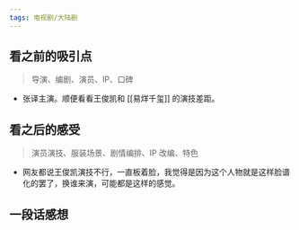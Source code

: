 ```yaml
---
tags: 电视剧/大陆剧
---
```


## 看之前的吸引点

> 导演、编剧、演员、IP、口碑

- 张译主演。顺便看看王俊凯和 [[易烊千玺]] 的演技差距。

## 看之后的感受

> 演员演技、服装场景、剧情编排、IP 改编、特色

- 网友都说王俊凯演技不行，一直板着脸，我觉得是因为这个人物就是这样脸谱化的罢了，换谁来演，可能都是这样的感觉。

## 一段话感想
